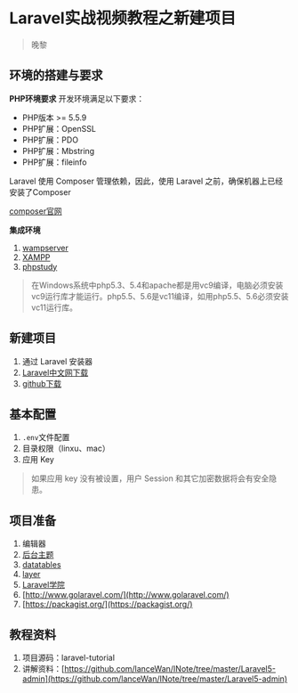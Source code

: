 # Laravel实战视频教程之新建项目
> 晚黎

## 环境的搭建与要求

**PHP环境要求**
开发环境满足以下要求：
* PHP版本 >= 5.5.9
* PHP扩展：OpenSSL
* PHP扩展：PDO
* PHP扩展：Mbstring
* PHP扩展：fileinfo

Laravel 使用 Composer 管理依赖，因此，使用 Laravel 之前，确保机器上已经安装了Composer

[composer官网](https://getcomposer.org/)


**集成环境**

1. [wampserver](http://www.wampserver.com/)
2. [XAMPP](https://www.apachefriends.org/zh_cn/index.html)
3. [phpstudy](http://www.phpstudy.net/)

> 在Windows系统中php5.3、5.4和apache都是用vc9编译，电脑必须安装vc9运行库才能运行。php5.5、5.6是vc11编译，如用php5.5、5.6必须安装vc11运行库。

## 新建项目
1. 通过 Laravel 安装器
2. [Laravel中文网下载](http://www.golaravel.com/download/)
3. [github下载](https://github.com/laravel/laravel)

## 基本配置
1. `.env`文件配置
2. 目录权限（linxu、mac）
3. 应用 Key

> 如果应用 key 没有被设置，用户 Session 和其它加密数据将会有安全隐患。


## 项目准备
1. 编辑器
2. [后台主题](https://github.com/puikinsh/gentelella)
3. [datatables](http://datatables.club/)
4. [layer](http://layer.layui.com/)
5. [Laravel学院](http://laravelacademy.org/)
6. [http://www.golaravel.com/](http://www.golaravel.com/)
7. [https://packagist.org/](https://packagist.org/)

## 教程资料
1. 项目源码：laravel-tutorial
2. 讲解资料：[https://github.com/lanceWan/INote/tree/master/Laravel5-admin](https://github.com/lanceWan/INote/tree/master/Laravel5-admin)